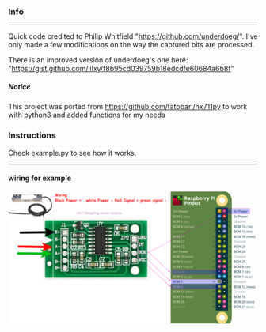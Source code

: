 

### Info
----
Quick code credited to Philip Whitfield  "https://github.com/underdoeg/".
I've only made a few modifications on the way the captured bits are processed.

There is an improved version of underdoeg's one here: "https://gist.github.com/iilxy/f8b95cd039759b18edcdfe60684a6b8f"

##### Notice

This project was ported from https://github.com/tatobari/hx711py to work with python3 and added functions for my needs


### Instructions

Check example.py to see how it works.

------------


#### wiring for example
![wiring_example.png](wiring_example.png)
